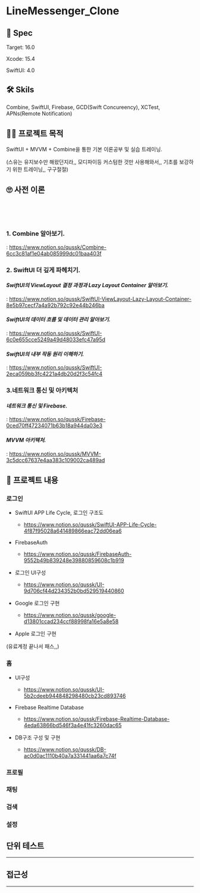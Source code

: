 # LineMessenger_Clone


## 🦾 Spec
  
Target: 16.0  

Xcode: 15.4  
 
SwiftUI: 4.0  



## 🛠️ Skils
  
  
 Combine, SwiftUI, Firebase, GCD(Swift Concureency), XCTest, APNs(Remote Notification)



## 😮‍💨 프로젝트 목적 
  
  
SwiftUI + MVVM + Combine을 통한 기본 이론공부 및 실습 트레이닝.  
  
  
(스유는 유지보수만 해왔던지라,, 모디파이등 커스텀한 것만 사용해와서,, 기초를 보강하기 위한 트레이닝,, 구구절절)
  
  
  
  

## 🙄 사전 이론
<br/>
<br/>
<br/>

### 1. Combine 알아보기. 
: https://www.notion.so/qussk/Combine-6cc3c81af1e04ab085999dc01baa403f

### 2. SwiftUI 더 깊게 파헤치기.
  
#### *SwiftUI의 ViewLayout 결정 과정과 Lazy Layout Container 알아보기.* 
: https://www.notion.so/qussk/SwiftUI-ViewLayout-Lazy-Layout-Container-8e5b97cecf7a4a92b792c92e44b246ba
  
  

#### *SwiftUI의 데이터 흐름 및 데이터 관리 알아보기.*  
: https://www.notion.so/qussk/SwiftUI-6c0e655cce5249a49d48033efc47a95d
  
  

#### *SwiftUI의 내부 작동 원리 이해하기.*
: https://www.notion.so/qussk/SwiftUI-2eca059bb3fc4221a4db20d2f3c54fc4  
  
  
  
 
### 3.네트워크 통신 및 아키텍처 
  
#### *네트워크 통신 및 Firebase.*
: https://www.notion.so/qussk/Firebase-0ced70ff47234071b63b18a944da03e3
  
  
#### *MVVM 아키텍처.*
: https://www.notion.so/qussk/MVVM-3c5dcc67637e4aa383c109002ca489ad
    
    
      
  

## 🐰 프로젝트 내용
  

### 로그인

* SwiftUI APP Life Cycle, 로그인 구조도
    * https://www.notion.so/qussk/SwiftUI-APP-Life-Cycle-4f87f95028a641489866eac72dd06ea6

* FirebaseAuth
    * https://www.notion.so/qussk/FirebaseAuth-9552b49b839248e39880859608c1b919
  
  
  
* 로그인 UI구성
    * https://www.notion.so/qussk/UI-9d706cf44d234352b0bd529519440860


* Google 로그인 구현
    * https://www.notion.so/qussk/google-d13801ccad234ccf88998fa16e5a8e58

* Apple 로그인 구현  

(유료계정 끝나서 패스,,)


### 홈

* UI구성
    * https://www.notion.so/qussk/UI-5b2cdeeb944848298480cb23cd893746


* Firebase Realtime Database
    * https://www.notion.so/qussk/Firebase-Realtime-Database-4eda63866bd546f3a4e41fc3260dac65

* DB구조 구성 및 구현
    * https://www.notion.so/qussk/DB-ac0d0ac1110b40a7a331441aa6a7c74f
    
    


### 프로필

### 채팅

### 검색

### 설정



## 단위 테스트
***


## 접근성
***





